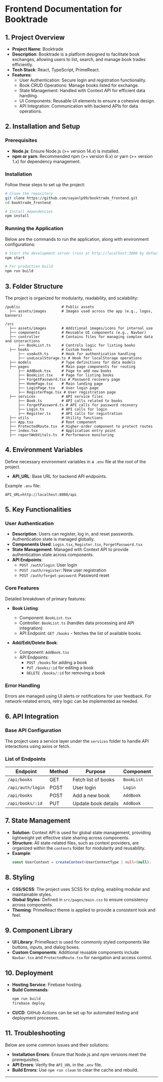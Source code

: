

# Frontend Documentation for Booktrade

## 1. Project Overview

- **Project Name**: Booktrade
- **Description**: Booktrade is a platform designed to facilitate book exchanges, allowing users to list, search, and manage book trades efficiently.
- **Tech Stack**: React, TypeScript, PrimeReact.
- **Features**:
  - User Authentication: Secure login and registration functionality.
  - Book CRUD Operations: Manage books listed for exchange.
  - State Management: Handled with Context API for efficient data handling.
  - UI Components: Reusable UI elements to ensure a cohesive design.
  - API Integration: Communication with backend APIs for data operations.

## 2. Installation and Setup

### Prerequisites
- **Node.js**: Ensure Node.js (>= version 14.x) is installed.
- **npm or yarn**: Recommended npm (>= version 6.x) or yarn (>= version 1.x) for dependency management.

### Installation
Follow these steps to set up the project:
```bash
# Clone the repository
git clone https://github.com/sayanlp99/booktrade_frontend.git
cd booktrade_frontend

# Install dependencies
npm install
```

### Running the Application
Below are the commands to run the application, along with environment configurations:
```bash
# Start the development server (runs at http://localhost:3000 by default)
npm start

# For production build
npm run build
```

## 3. Folder Structure

The project is organized for modularity, readability, and scalability:

```
/public                   # Public assets
  ├── assets/images       # Images used across the app (e.g., logos, banners)

/src
  ├── assets/images       # Additional images/icons for internal use
  ├── components          # Reusable UI components (e.g., Navbar)
  ├── controller          # Contains files for managing complex data and interactions
      ├── BookList.ts     # Controls logic for listing books
  ├── hooks               # Custom hooks
      ├── useAuth.ts      # Hook for authentication handling
      ├── useLocalStorage.ts # Hook for localStorage operations
  ├── models              # Type definitions for data models
  ├── pages               # Main page components for routing
      ├── AddBook.tsx     # Page to add new books
      ├── BookList.tsx    # Page for listing books
      ├── ForgetPassword.tsx # Password recovery page
      ├── HomePage.tsx    # Main landing page
      ├── LoginPage.tsx   # User login page
      ├── RegisterPage.tsx # User registration page
  ├── services            # API service files
      ├── Book.ts         # API calls related to books
      ├── ForgetPassword.ts # API calls for password recovery
      ├── Login.ts        # API calls for login
      ├── Register.ts     # API calls for registration
  ├── utils               # Utility functions
  ├── App.tsx             # Root component
  ├── ProtectedRoute.tsx  # Higher-order component to protect routes
  ├── index.tsx           # Application entry point
  ├── reportWebVitals.ts  # Performance monitoring
```

## 4. Environment Variables

Define necessary environment variables in a `.env` file at the root of the project.

- **API_URL**: Base URL for backend API endpoints.

Example `.env` file:
```
API_URL=http://localhost:8000/api
```

## 5. Key Functionalities

### User Authentication
- **Description**: Users can register, log in, and reset passwords. Authentication state is managed globally.
- **Components Used**: `Login.tsx`, `Register.tsx`, `ForgetPassword.tsx`
- **State Management**: Managed with Context API to provide authentication state across components.
- **API Endpoints**:
  - `POST /auth/login`: User login
  - `POST /auth/register`: New user registration
  - `POST /auth/forgot-password`: Password reset

### Core Features
Detailed breakdown of primary features:

- **Book Listing**:
  - Component: `BookList.tsx`
  - Controller: `BookList.ts` (handles data processing and API integration)
  - API Endpoint: `GET /books` - fetches the list of available books.

- **Add/Edit/Delete Book**:
  - Component: `AddBook.tsx`
  - API Endpoints:
    - `POST /books` for adding a book
    - `PUT /books/:id` for editing a book
    - `DELETE /books/:id` for removing a book

### Error Handling
Errors are managed using UI alerts or notifications for user feedback. For network-related errors, retry logic can be implemented as needed.

## 6. API Integration

### Base API Configuration
The project uses a service layer under the `services` folder to handle API interactions using axios or fetch.

### List of Endpoints
| Endpoint         | Method | Purpose                     | Component            |
|------------------|--------|-----------------------------|-----------------------|
| `/api/books`     | GET    | Fetch list of books         | `BookList`           |
| `/api/auth/login`| POST   | User login                  | `Login`              |
| `/api/books`     | POST   | Add a new book              | `AddBook`            |
| `/api/books/:id` | PUT    | Update book details         | `AddBook`            |

## 7. State Management

- **Solution**: Context API is used for global state management, providing lightweight yet effective state sharing across components.
- **Structure**: All state-related files, such as context providers, are organized within the `contexts` folder for modularity and reusability.
- **Example**:
  ```typescript
  const UserContext = createContext<UserContextType | null>(null);
  ```

## 8. Styling

- **CSS/SCSS**: The project uses SCSS for styling, enabling modular and maintainable styles.
- **Global Styles**: Defined in `src/pages/main.css` to ensure consistency across components.
- **Theming**: PrimeReact theme is applied to provide a consistent look and feel.

## 9. Component Library

- **UI Library**: PrimeReact is used for commonly styled components like buttons, inputs, and dialog boxes.
- **Custom Components**: Additional reusable components include `Navbar.tsx` and `ProtectedRoute.tsx` for navigation and access control.

## 10. Deployment

- **Hosting Service**: Firebase hosting.
- **Build Commands**:
  ```bash
  npm run build
  firebase deploy
  ```
- **CI/CD**: GitHub Actions can be set up for automated testing and deployment processes.

## 11. Troubleshooting

Below are some common issues and their solutions:
- **Installation Errors**: Ensure that Node.js and npm versions meet the prerequisites.
- **API Errors**: Verify the `API_URL` in the `.env` file.
- **Build Errors**: Use `npm run clean` to clear the cache and rebuild.

---